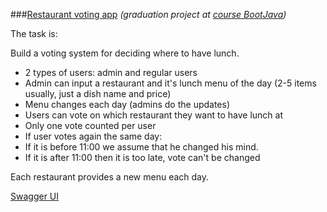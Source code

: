 ###[Restaurant voting app](http://github.com/lehasoldat/restaurant_voting)
*(graduation project at [course BootJava](https://javaops.ru/view/bootjava))*

The task is:

Build a voting system for deciding where to have lunch.

- 2 types of users: admin and regular users
- Admin can input a restaurant and it's lunch menu of the day (2-5 items usually, just a dish name and price)
- Menu changes each day (admins do the updates)
- Users can vote on which restaurant they want to have lunch at
- Only one vote counted per user
- If user votes again the same day:
- If it is before 11:00 we assume that he changed his mind.
- If it is after 11:00 then it is too late, vote can't be changed

Each restaurant provides a new menu each day.

[Swagger UI](http://localhost:8080/swagger-ui/index.html)